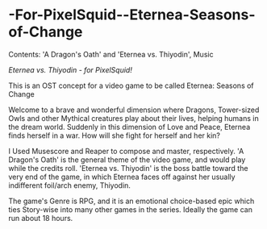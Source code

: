 # -For-PixelSquid--Eternea-Seasons-of-Change
Contents: 'A Dragon's Oath' and 'Eternea vs. Thiyodin', Music

*Eternea vs. Thiyodin - for PixelSquid!*


This is an OST concept for a video game to be called Eternea: Seasons of Change


Welcome to a brave and wonderful dimension where Dragons, Tower-sized Owls and other Mythical creatures play about their lives, helping humans in the dream world. 
Suddenly in this dimension of Love and Peace, Eternea finds herself in a war. How will she fight for herself and her kin?

I Used Musescore and Reaper to compose and master, respectively. 'A Dragon's Oath' is the general theme of the video game, and would play while the credits roll. 
'Eternea vs. Thiyodin' is the boss battle toward the very end of the game, in which Eternea faces off against her usually indifferent foil/arch enemy, Thiyodin.

The game's Genre is RPG, and it is an emotional choice-based epic which ties Story-wise into many other games in the series. Ideally the game can run about 18 hours.
